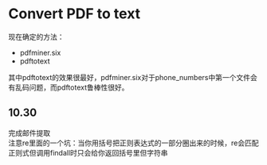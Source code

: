 # Convert PDF to text

现在确定的方法：
* pdfminer.six
* pdftotext  

其中pdftotext的效果很最好，pdfminer.six对于phone_numbers中第一个文件会有乱码问题，而pdftotext鲁棒性很好。

## 10.30
完成邮件提取  
注意re里面的一个坑：当你用括号把正则表达式的一部分圈出来的时候，re会匹配正则式但调用findall时只会给你返回括号里但字符串